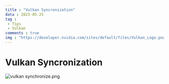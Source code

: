 ```yaml
---
title : "Vulkan Syncronization"
data : 2023-05-25
tag : 
 - Tips
 - Vulkan
comments : true
img : "https://developer.nvidia.com/sites/default/files/Vulkan_Logo.png"
---
```


# Vulkan Syncronization

![vulkan synchronize.png](https://registry.khronos.org/vulkan/site/guide/latest/_images/synchronization_overview.png)